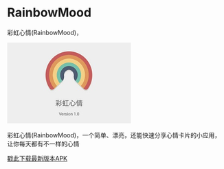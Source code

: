 # RainbowMood
彩虹心情(RainbowMood)，

![RainbowMood](https://github.com/zhongzilu/RainbowMood/blob/master/RainbowMood.jpg)

彩虹心情(RainbowMood)，一个简单、漂亮，还能快速分享心情卡片的小应用，让你每天都有不一样的心情

[戳此下载最新版本APK](https://github.com/zhongzilu/RainbowMood/releases/download/v1.0.0/RainbowMood-release.1.0.0.apk "RainbowMood-release.1.0.0.apk")
